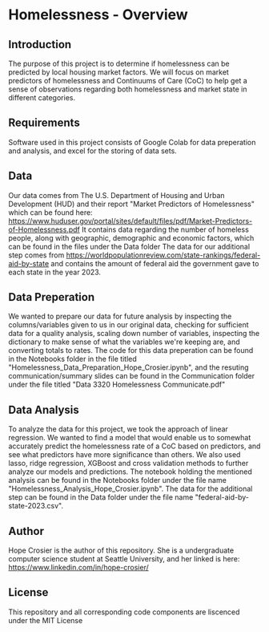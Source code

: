 # Homelessness - Overview

## Introduction
The purpose of this project is to determine if homelessness can be predicted by local housing market factors. We will focus on market predictors of homelessness and Continuums of Care (CoC) to help get a sense of observations regarding both homelessness and market state in different categories.

## Requirements
Software used in this project consists of Google Colab for data preperation and analysis, and excel for the storing of data sets. 

## Data
Our data comes from The U.S. Department of Housing and Urban Development (HUD) and their report "Market Predictors of Homelessness" which can be found here: https://www.huduser.gov/portal/sites/default/files/pdf/Market-Predictors-of-Homelessness.pdf
It contains data regarding the number of homeless people, along with geographic, demographic and economic factors, which can be found in the files under the Data folder
The data for our additional step comes from https://worldpopulationreview.com/state-rankings/federal-aid-by-state and contains the amount of federal aid the government gave to each state in the year 2023.

## Data Preperation
We wanted to prepare our data for future analysis by inspecting the columns/variables given to us in our original data, checking for sufficient data for a quality analysis, scaling down number of variables, inspecting the dictionary to make sense of what the variables we're keeping are, and converting totals to rates. The code for this data preperation can be found in the Notebooks folder in the file titled "Homelessness_Data_Preparation_Hope_Crosier.ipynb", and the resuting communication/summary slides can be found in the Communication folder under the file titled "Data 3320 Homelessness Communicate.pdf"

## Data Analysis
To analyze the data for this project, we took the approach of linear regression. We wanted to find a model that would enable us to somewhat accurately predict the homelessness rate of a CoC based on predictors, and see what predictors have more significance than others. We also used lasso, ridge regression, XGBoost and cross validation methods to further analyze our models and predictions. The notebook holding the mentioned analysis can be found in the Notebooks folder under the file name "Homelessness_Analysis_Hope_Crosier.ipynb". The data for the additional step can be found in the Data folder under the file name "federal-aid-by-state-2023.csv". 

## Author
Hope Crosier is the author of this repository. She is a undergraduate computer science student at Seattle University, and her linked is here: https://www.linkedin.com/in/hope-crosier/

## License
This repository and all corresponding code components are liscenced under the MIT License
